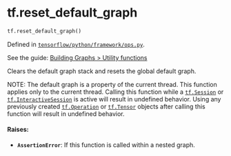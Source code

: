 <div itemscope itemtype="http://developers.google.com/ReferenceObject">
<meta itemprop="name" content="tf.reset_default_graph" />
</div>

# tf.reset_default_graph

``` python
tf.reset_default_graph()
```



Defined in [`tensorflow/python/framework/ops.py`](https://www.tensorflow.org/code/tensorflow/python/framework/ops.py).

See the guide: [Building Graphs > Utility functions](../../../api_guides/python/framework.md#Utility_functions)

Clears the default graph stack and resets the global default graph.

NOTE: The default graph is a property of the current thread. This
function applies only to the current thread.  Calling this function while
a <a href="../tf/Session.md"><code>tf.Session</code></a> or <a href="../tf/InteractiveSession.md"><code>tf.InteractiveSession</code></a> is active will result in undefined
behavior. Using any previously created <a href="../tf/Operation.md"><code>tf.Operation</code></a> or <a href="../tf/Tensor.md"><code>tf.Tensor</code></a> objects
after calling this function will result in undefined behavior.
#### Raises:

* <b>`AssertionError`</b>: If this function is called within a nested graph.